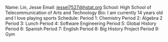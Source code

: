 Name: Lin, Jesse
Email: jessel7527@hstat.org
School: High School of Telecommunication of Arts and Technology
Bio: I am currently 14 years old and I love playing sports
Schedule:
    Period 1: Chemistry
    Period 2: Algebra 2
    Period 3: Lunch
    Period 4: Software Engineering
    Period 5: Global History
    Period 6: Spanish
    Period 7: English
    Period 8: Big History Project
    Period 9: Gym